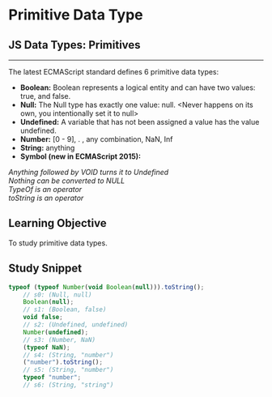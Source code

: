 # Primitive Data Type
## JS Data Types: Primitives
___
The latest ECMAScript standard defines 6 primitive data types:

* **Boolean:** Boolean represents a logical entity and can have two values: true, and false.
* **Null:** The Null type has exactly one value: null. <Never happens on its own, you intentionally set it to null>
* **Undefined:** A variable that has not been assigned a value has the value undefined.
* **Number:** [0 - 9], . ,  any combination, NaN, Inf
* **String:** anything
* **Symbol (new in ECMAScript 2015):**


*Anything followed by VOID turns it to Undefined*  
*Nothing can be converted to NULL*  
*TypeOf is an operator*  
*toString is an operator*  

## Learning Objective
To study primitive data types.

## Study Snippet
```Javascript
typeof (typeof Number(void Boolean(null))).toString();
    // s0: (Null, null)
    Boolean(null);
    // s1: (Boolean, false)
    void false;
    // s2: (Undefined, undefined)
    Number(undefined);
    // s3: (Number, NaN)
    (typeof NaN);
    // s4: (String, "number")
    ("number").toString();
    // s5: (String, "number")
    typeof "number";
    // s6: (String, "string")

